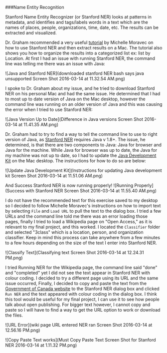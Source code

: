 ###Name Entity Recognition

Stanford Name Entity Recognizer (or Stanford NER) looks at patterns in metadata, and identifies and tags/labels words in a text which are the names of places, people, organizations, time, date, etc. The results can be extracted and visualized.

Dr. Graham recommended a very useful [tutorial](http://historyinthecity.blogspot.ca/2014/06/how-to-use-stanfords-ner-and-extract.html) by Michelle Moravec on how to use Stanford NER and then extract results on a Mac. The tutorial also shows you how to organize the results into a categorized list ex: list by Location. At first I had an issue with running Stanford NER, the command line was telling me there was an issue with Java: 

![Java and Stanford NER](downloaded stanford NER bash says java unsupported Screen Shot 2016-03-14 at 11.32.54 AM.png)

I spoke to Dr. Graham about my issue, and he tried to download Stanford NER on his personal Mac and had the same issue. He determined that I had to most up to date version of Java on the Mac desktop, however the command line was running on an older version of Java and this was causing the error when I tried to use Stanford NER:

![Java Version Up to Date](Difference in Java versions Screen Shot 2016-03-14 at 11.41.35 AM.png)

Dr. Graham had to try to find a way to tell the command line to use to right version of Java, as [Stanford NER](http://nlp.stanford.edu/software/CRF-NER.shtml) requires Java v 1.8+. The issue, he determined, is that there are two components to Java: Java for browser and Java for the machine. While Java for browser was up to date, the Java for my machine was not up to date, so I had to update the [Java Development Kit](http://www.oracle.com/technetwork/java/javase/downloads/jdk8-downloads-2133151.html) on the Mac desktop. The instructions for how to do so are below:

![Update Java Development Kit](Instructions for updating Java development kit Screen Shot 2016-03-14 at 11.51.06 AM.png)

And Success Stanford NER is now running properly!
![Running Properly](Success with Stanford NER Screen Shot 2016-03-14 at 11.55.40 AM.png)

I do not have the recommended text for this exercise saved to my desktop so I decided to follow Michelle Moravec's instructions on how to import text by selecting `File` and `Load URL` to pull the text to the dialog box. I tried a few URLs and the command line told me there was an error loading those pages, finally I tried to load a Wikipedia page on "Open Access," as it is relevant to my final project, and this worked. I located the `Classifier` folder and selected "3class" which is a location, person, and organization classifier. Keep in mind this process can take anywhere from a few minutes to a few hours depending on the size of the text I enter into Stanford NER.

![Classify Text](Classifying text Screen Shot 2016-03-14 at 12.24.31 PM.png)

I tried Running NER for the Wikipedia page, the command line said "done" and "completed" yet I did not see the text appear in Stanford NER with colour coding. I decided to try a different page using its URL and the same issue occurred, Finally, I decided to copy and paste the text from the [Government of Canada website](http://open.canada.ca/en/blog/library-and-archives-canada-opening-government-records) to the Stanford NER dialog box and clicked `Run NER` and the text appeared with colour coding in the dialog box. I think this tool would be useful for my final project, I can use it to see how people talk about open publishing. For bigger text however, I cannot copy and paste so I will have to find a way to get the URL option to work or download the files.

![URL Error](wiki page URL entered NER ran Screen Shot 2016-03-14 at 12.56.16 PM.png)

![Copy Paste Text works](Must Copy Paste Text Screen Shot for Stanford NER 2016-03-14 at 1.11.32 PM.png)